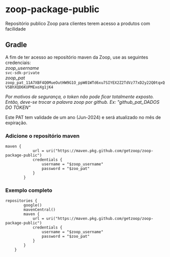 # zoop-package-public
Repositório publico Zoop para clientes terem acesso a produtos com facilidade

## Gradle
A fim de ter acesso ao repositório maven da Zoop, use as seguintes credenciais:
<br />
*_zoop_username_*
<br />
`svc-sdk-private`
<br />
*_zoop_pat_*
<br />
`zoop_pat_11A7XBF4Q0MueOutHW9G1O_ppW01WTd6xu7SIYEX2Z2TdVz77xD2y22Q0tqxQV5BhXQD6KUPMExoXg1jK4`
<br />

*Por motivos de segurança, o token não pode ficar totalmente exposto. Então, deve-se trocar a palavra zoop por github. Ex: "github_pat_DADOS DO TOKEN"*

Este PAT tem validade de um ano (Jun-2024) e será atualizado no mês de expiração.

### Adicione o repositório maven
```
maven {
            url = uri("https://maven.pkg.github.com/getzoop/zoop-package-public")
            credentials {
                username = "$zoop_username"
                password = "$zoo_pat"
            }
        }
```

### Exemplo completo

```
repositories {
        google()
        mavenCentral()
        maven {
            url = uri("https://maven.pkg.github.com/getzoop/zoop-package-public")
            credentials {
                username = "$zoop_username"
                password = "$zoo_pat"
            }
        }
    }
```
